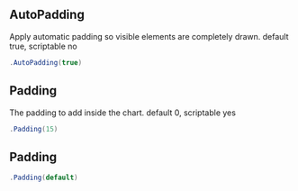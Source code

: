 ## AutoPadding
Apply automatic padding so visible elements are completely drawn.
            default true, scriptable no
```csharp
.AutoPadding(true)
```

## Padding
The padding to add inside the chart.
            default 0, scriptable yes
```csharp
.Padding(15)
```

## Padding

```csharp
.Padding(default)
```


